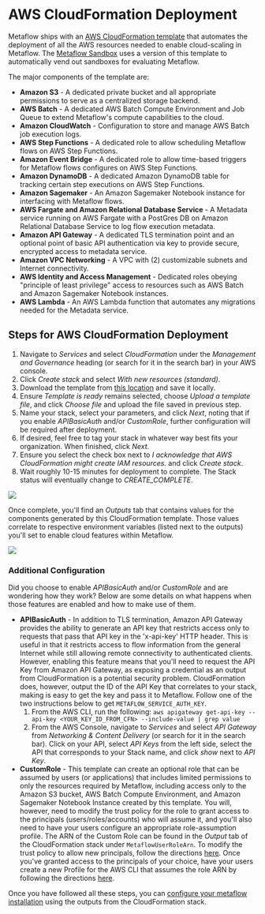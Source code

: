 # AWS CloudFormation Deployment

Metaflow ships with an [AWS CloudFormation template](https://github.com/outerbounds/metaflow-tools/tree/master/aws/cloudformation) that automates the deployment of all the AWS resources needed to enable cloud-scaling in Metaflow. The [Metaflow Sandbox](https://docs.metaflow.org/metaflow-on-aws/metaflow-sandbox) uses a version of this template to automatically vend out sandboxes for evaluating Metaflow.

The major components of the template are:

* **Amazon S3** - A dedicated private bucket and all appropriate permissions to serve as a centralized storage backend.
* **AWS Batch** - A dedicated AWS Batch Compute Environment and Job Queue to extend Metaflow's compute capabilities to the cloud.
* **Amazon CloudWatch** - Configuration to store and manage AWS Batch job execution logs.
* **AWS Step Functions** - A dedicated role to allow scheduling Metaflow flows on AWS Step Functions.
* **Amazon Event Bridge** - A dedicated role to allow time-based triggers for Metaflow flows configures on AWS Step Functions.
* **Amazon DynamoDB** - A dedicated Amazon DynamoDB table for tracking certain step executions on AWS Step Functions.
* **Amazon Sagemaker** - An Amazon Sagemaker Notebook instance for interfacing with Metaflow flows.
* **AWS Fargate and Amazon Relational Database Service** - A Metadata service running on AWS Fargate with a PostGres DB on Amazon Relational Database Service to log flow execution metadata.
* **Amazon API Gateway** -  A dedicated TLS termination point and an optional point of basic API authentication via key to provide secure, encrypted access to metadata service.
* **Amazon VPC Networking** - A VPC with (2) customizable subnets and Internet connectivity.
* **AWS Identity and Access Management** - Dedicated roles obeying "principle of least privilege" access to resources such as AWS Batch and Amazon Sagemaker Notebook instances.
* **AWS Lambda** _-_ An AWS Lambda function that automates any migrations needed for the Metadata service.

## Steps for AWS CloudFormation Deployment

1. Navigate to _Services_ and select _CloudFormation_ under the _Management and Governance_ heading (or search for it in the search bar) in your AWS console.
2. Click _Create stack_ and select _With new resources (standard)_.
3. Download the template from [this location](https://github.com/Netflix/metaflow-tools/blob/master/aws/cloudformation/metaflow-cfn-template.yml) and save it locally.
4. Ensure _Template is ready_ remains selected, choose _Upload a template file_, and click _Choose file_ and upload the file saved in previous step.
5. Name your stack, select your parameters, and click _Next_, noting that if you enable _APIBasicAuth_ and/or _CustomRole_, further configuration will be required after deployment.&#x20;
6. If desired, feel free to tag your stack in whatever way best fits your organization. When finished, click _Next_.
7. Ensure you select the check box next to _I acknowledge that AWS CloudFormation might create IAM resources._ and click _Create stack_.
8. Wait roughly 10-15 minutes for deployment to complete. The Stack status will eventually change to _CREATE\_COMPLETE_.

![](../../.gitbook/assets/screencapture-us-west-2-console-aws-amazon-cloudformation-home-2020-07-27-14\_22\_27.png)

Once complete, you'll find an _Outputs_ tab that contains values for the components generated by this CloudFormation template. Those values correlate to respective environment variables (listed next to the outputs) you'll set to enable cloud features within Metaflow.

![](../../.gitbook/assets/screencapture-us-west-2-console-aws-amazon-cloudformation-home-2020-07-27-14\_28\_17.png)

### Additional Configuration

Did you choose to enable _APIBasicAuth_ and/or _CustomRole_ and are wondering how they work? Below are some details on what happens when those features are enabled and how to make use of them.

* **APIBasicAuth** - In addition to TLS termination, Amazon API Gateway provides the ability to generate an API key that restricts access only to requests that pass that API key in the 'x-api-key' HTTP header. This is useful in that it restricts access to flow information from the general Internet while still allowing remote connectivity to authenticated clients. However, enabling this feature means that you'll need to request the API Key from Amazon API Gateway, as exposing a credential as an output from CloudFormation is a potential security problem. CloudFormation does, however, output the ID of the API Key that correlates to your stack, making is easy to get the key and pass it to Metaflow. Follow one of the two instructions below to get `METAFLOW_SERVICE_AUTH_KEY`.
  1. From the AWS CLI, run the following: `aws apigateway get-api-key --api-key <YOUR_KEY_ID_FROM_CFN> --include-value | grep value`
  2. From the AWS Console, navigate to _Services_ and select _API Gateway_ from _Networking & Content Delivery_ (or search for it in the search bar). Click on your API, select _API Keys_ from the left side, select the API that corresponds to your Stack name, and click _show_ next to _API Key_.
* **CustomRole** - This template can create an optional role that can be assumed by users (or applications) that includes limited permissions to only the resources required by Metaflow, including access only to the Amazon S3 bucket, AWS Batch Compute Environment, and Amazon Sagemaker Notebook Instance created by this template. You will, however, need to modify the trust policy for the role to grant access to the principals (users/roles/accounts) who will assume it, and you'll also need to have your users configure an appropriate role-assumption profile. The ARN of the Custom Role can be found in the _Output_ tab of the CloudFormation stack under `MetaflowUserRoleArn`. To modify the trust policy to allow new principals, follow the directions [here](https://docs.aws.amazon.com/IAM/latest/UserGuide/roles-managingrole-editing-console.html#roles-managingrole\_edit-trust-policy). Once you've granted access to the principals of your choice, have your users create a new Profile for the AWS CLI that assumes the role ARN by following the directions [here](https://docs.aws.amazon.com/cli/latest/userguide/cli-configure-role.html).

Once you have followed all these steps, you can [configure your metaflow installation](../../overview/configuring-metaflow.md) using the outputs from the CloudFormation stack.
